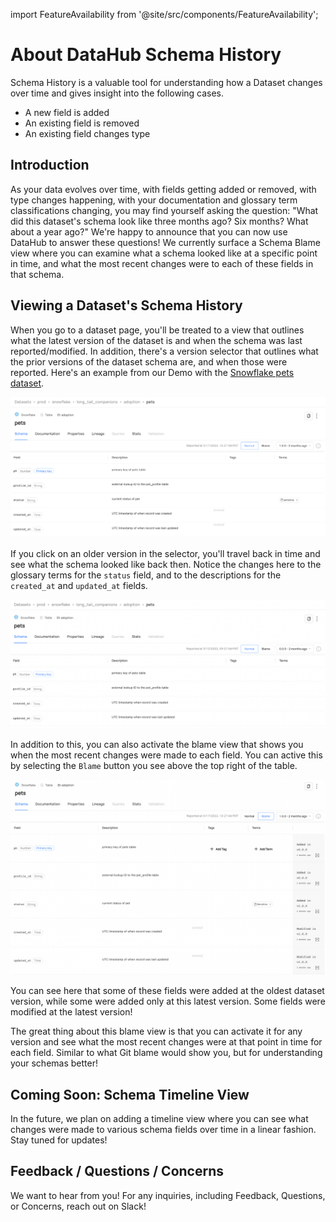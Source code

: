 import FeatureAvailability from '@site/src/components/FeatureAvailability';

# About DataHub Schema History

<FeatureAvailability/>

Schema History is a valuable tool for understanding how a Dataset changes over time and gives insight into the following cases.
- A new field is added
- An existing field is removed
- An existing field changes type



## Introduction

As your data evolves over time, with fields getting added or removed, with type changes happening, with your documentation
and glossary term classifications changing, you may find yourself asking the question: "What did this dataset's schema
look like three months ago? Six months? What about a year ago?" We're happy to announce that you can now use DataHub to
answer these questions! We currently surface a Schema Blame view where you can examine what a schema looked like at a
specific point in time, and what the most recent changes were to each of these fields in that schema.

## Viewing a Dataset's Schema History

When you go to a dataset page, you'll be treated to a view that outlines what the latest version of the dataset is and when
the schema was last reported/modified. In addition, there's a version selector that outlines what the prior versions of
the dataset schema are, and when those were reported. Here's an example from our Demo with the
[Snowflake pets dataset](https://demo.datahubproject.io/dataset/urn:li:dataset:(urn:li:dataPlatform:snowflake,long_tail_companions.adoption.pets,PROD)/Schema?is_lineage_mode=false).

![](./imgs/schema-blame-latest-version.png)

If you click on an older version in the selector, you'll travel back in time and see what the schema looked like back then. Notice
the changes here to the glossary terms for the `status` field, and to the descriptions for the `created_at` and `updated_at`
fields.

![](./imgs/schema-blame-older-version.png)

In addition to this, you can also activate the blame view that shows you when the most recent changes were made to each field.
You can active this by selecting the `Blame` button you see above the top right of the table.

![](./imgs/schema-blame-blame-activated.png)

You can see here that some of these fields were added at the oldest dataset version, while some were added only at this latest
version. Some fields were modified at the latest version!

The great thing about this blame view is that you can activate it for any version and see what the most recent changes were
at that point in time for each field. Similar to what Git blame would show you, but for understanding your schemas better!

## Coming Soon: Schema Timeline View

In the future, we plan on adding a timeline view where you can see what changes were made to various schema fields over time
in a linear fashion. Stay tuned for updates!

## Feedback / Questions / Concerns

We want to hear from you! For any inquiries, including Feedback, Questions, or Concerns, reach out on Slack!
